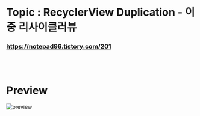# Topic : RecyclerView Duplication - 이중 리사이클러뷰


### https://notepad96.tistory.com/201


<br><br>

# Preview

![preview](preview.gif)
